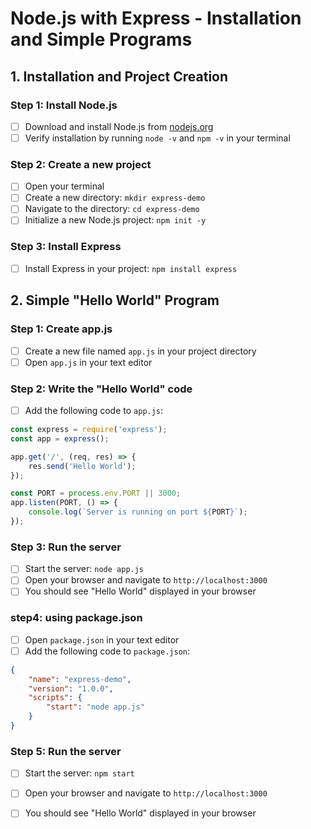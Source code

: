 # Node.js with Express - Installation and Simple Programs

## 1. Installation and Project Creation

### Step 1: Install Node.js
- [ ] Download and install Node.js from [nodejs.org](https://nodejs.org/)
- [ ] Verify installation by running `node -v` and `npm -v` in your terminal

### Step 2: Create a new project
- [ ] Open your terminal
- [ ] Create a new directory: `mkdir express-demo`
- [ ] Navigate to the directory: `cd express-demo`
- [ ] Initialize a new Node.js project: `npm init -y`

### Step 3: Install Express
- [ ] Install Express in your project: `npm install express`

## 2. Simple "Hello World" Program

### Step 1: Create app.js
- [ ] Create a new file named `app.js` in your project directory
- [ ] Open `app.js` in your text editor

### Step 2: Write the "Hello World" code
- [ ] Add the following code to `app.js`:

```javascript
const express = require('express');
const app = express();

app.get('/', (req, res) => {
    res.send('Hello World');
});

const PORT = process.env.PORT || 3000;
app.listen(PORT, () => {
    console.log(`Server is running on port ${PORT}`);
});
```

### Step 3: Run the server
- [ ] Start the server: `node app.js`
- [ ] Open your browser and navigate to `http://localhost:3000`
- [ ] You should see "Hello World" displayed in your browser

### step4: using package.json
- [ ] Open `package.json` in your text editor
- [ ] Add the following code to `package.json`:

```json
{
    "name": "express-demo",
    "version": "1.0.0",
    "scripts": {
        "start": "node app.js"
    }
}
```

### Step 5: Run the server
- [ ] Start the server: `npm start`
- [ ] Open your browser and navigate to `http://localhost:3000`
- [ ] You should see "Hello World" displayed in your browser


